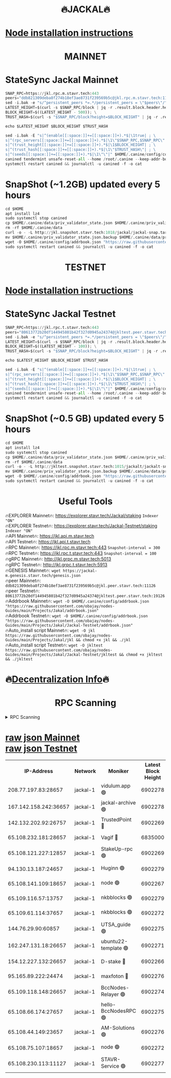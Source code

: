 <h1 align="center"> 🔥JACKAL🔥</h1>

[Node installation instructions](https://github.com/obajay/nodes-Guides/tree/main/Projects/Jakal)
=

<h1 align="center"> MAINNET</h1>

# StateSync Jackal Mainnet
```python
SNAP_RPC=https://jkl.rpc.m.stavr.tech:443
peers="ddb821309deba8f274b18ef3ae8731f239569b5c@jkl.rpc.m.stavr.tech:11126"
sed -i.bak -e "s/^persistent_peers *=.*/persistent_peers = \"$peers\"/" $HOME/.canine/config/config.toml
LATEST_HEIGHT=$(curl -s $SNAP_RPC/block | jq -r .result.block.header.height); \
BLOCK_HEIGHT=$((LATEST_HEIGHT - 500)); \
TRUST_HASH=$(curl -s "$SNAP_RPC/block?height=$BLOCK_HEIGHT" | jq -r .result.block_id.hash)

echo $LATEST_HEIGHT $BLOCK_HEIGHT $TRUST_HASH

sed -i.bak -E "s|^(enable[[:space:]]+=[[:space:]]+).*$|\1true| ; \
s|^(rpc_servers[[:space:]]+=[[:space:]]+).*$|\1\"$SNAP_RPC,$SNAP_RPC\"| ; \
s|^(trust_height[[:space:]]+=[[:space:]]+).*$|\1$BLOCK_HEIGHT| ; \
s|^(trust_hash[[:space:]]+=[[:space:]]+).*$|\1\"$TRUST_HASH\"| ; \
s|^(seeds[[:space:]]+=[[:space:]]+).*$|\1\"\"|" $HOME/.canine/config/config.toml
canined tendermint unsafe-reset-all --home /root/.canine --keep-addr-book
systemctl restart canined && journalctl -u canined -f -o cat
```
# SnapShot (~1.2GB) updated every 5 hours
```python
cd $HOME
apt install lz4
sudo systemctl stop canined
cp $HOME/.canine/data/priv_validator_state.json $HOME/.canine/priv_validator_state.json.backup
rm -rf $HOME/.canine/data
curl -o - -L http://jkl.snapshot.stavr.tech:1018/jackal/jackal-snap.tar.lz4 | lz4 -c -d - | tar -x -C $HOME/.canine --strip-components 2
mv $HOME/.canine/priv_validator_state.json.backup $HOME/.canine/data/priv_validator_state.json
wget -O $HOME/.canine/config/addrbook.json "https://raw.githubusercontent.com/obajay/nodes-Guides/main/Projects/Jakal/addrbook.json"
sudo systemctl restart canined && journalctl -u canined -f -o cat
```

<h1 align="center"> TESTNET</h1>

[Node installation instructions](https://github.com/obajay/nodes-Guides/tree/main/Projects/Jakal/Jackal-Testnet)
=

# StateSync Jackal Testnet
```python
SNAP_RPC=https://jkl.rpc.t.stavr.tech:443
peers="80613772b20df144945801b42f327d0945a24374@jkltest.peer.stavr.tech:19126"
sed -i.bak -e "s/^persistent_peers *=.*/persistent_peers = \"$peers\"/" $HOME/.canine/config/config.toml
LATEST_HEIGHT=$(curl -s $SNAP_RPC/block | jq -r .result.block.header.height); \
BLOCK_HEIGHT=$((LATEST_HEIGHT - 100)); \
TRUST_HASH=$(curl -s "$SNAP_RPC/block?height=$BLOCK_HEIGHT" | jq -r .result.block_id.hash)

echo $LATEST_HEIGHT $BLOCK_HEIGHT $TRUST_HASH

sed -i.bak -E "s|^(enable[[:space:]]+=[[:space:]]+).*$|\1true| ; \
s|^(rpc_servers[[:space:]]+=[[:space:]]+).*$|\1\"$SNAP_RPC,$SNAP_RPC\"| ; \
s|^(trust_height[[:space:]]+=[[:space:]]+).*$|\1$BLOCK_HEIGHT| ; \
s|^(trust_hash[[:space:]]+=[[:space:]]+).*$|\1\"$TRUST_HASH\"| ; \
s|^(seeds[[:space:]]+=[[:space:]]+).*$|\1\"\"|" $HOME/.canine/config/config.toml
canined tendermint unsafe-reset-all --home /root/.canine --keep-addr-book
systemctl restart canined && journalctl -u canined -f -o cat
```
# SnapShot (~0.5 GB) updated every 5 hours
```python
cd $HOME
apt install lz4
sudo systemctl stop canined
cp $HOME/.canine/data/priv_validator_state.json $HOME/.canine/priv_validator_state.json.backup
rm -rf $HOME/.canine/data
curl -o - -L http://jkltest.snapshot.stavr.tech:1015/jackalt/jackalt-snap.tar.lz4 | lz4 -c -d - | tar -x -C $HOME/.canine --strip-components 2
mv $HOME/.canine/priv_validator_state.json.backup $HOME/.canine/data/priv_validator_state.json
wget -O $HOME/.canine/config/addrbook.json "https://raw.githubusercontent.com/obajay/nodes-Guides/main/Projects/Jakal/Jackal-Testnet/addrbook.json"
sudo systemctl restart canined && journalctl -u canined -f -o cat
```

 <h1 align="center"> Useful Tools</h1>

🔥EXPLORER Mainnet🔥:      https://explorer.stavr.tech/Jackal/staking		        `Indexer "ON"` \
🔥EXPLORER Testnet🔥:      https://explorer.stavr.tech/Jackal-Testnet/staking     `Indexer "ON"` \
🔥API Mainnet🔥: 			 		 https://jkl.api.m.stavr.tech \
🔥API Testnet🔥: 			 		 https://jkl.api.t.stavr.tech \
🔥RPC Mainnet🔥:           https://jkl.rpc.m.stavr.tech:443              `Snapshot-interval = 300` \
🔥RPC Testnet🔥:           https://jkl.rpc.t.stavr.tech:443              `Snapshot-interval = 100` \
🔥gRPC Mainnet🔥:          http://jkl.grpc.m.stavr.tech:5013 \
🔥gRPC Testnet🔥:          http://jkl.grpc.t.stavr.tech:5913 \
🔥GENESIS Mainnet🔥:    `wget https://jackal-m.genesis.stavr.tech/genesis.json` \
🔥peer Mainnet🔥:					 `ddb821309deba8f274b18ef3ae8731f239569b5c@jkl.peer.stavr.tech:11126` \
🔥peer Testnet🔥:					 `80613772b20df144945801b42f327d0945a24374@jkltest.peer.stavr.tech:19126` \
🔥Addrbook Mainnet🔥:    ```wget -O $HOME/.canine/config/addrbook.json "https://raw.githubusercontent.com/obajay/nodes-Guides/main/Projects/Jakal/addrbook.json"``` \
🔥Addrbook Testnet🔥:    ```wget -O $HOME/.canine/config/addrbook.json "https://raw.githubusercontent.com/obajay/nodes-Guides/main/Projects/Jakal/Jackal-Testnet/addrbook.json"``` \
🔥Auto_install script Mainnet🔥: ```wget -O jkl https://raw.githubusercontent.com/obajay/nodes-Guides/main/Projects/Jakal/jkl && chmod +x jkl && ./jkl``` \
🔥Auto_install script Testnet🔥: ```wget -O jkltest https://raw.githubusercontent.com/obajay/nodes-Guides/main/Projects/Jakal/Jackal-Testnet/jkltest && chmod +x jkltest && ./jkltest```

🔥[Decentralization Info](https://github.com/obajay/StateSync-snapshots/tree/main/Projects/Jackal/Decentralization)🔥
=

<h1 align="center"> RPC Scanning</h1>

<details>
<summary>RPC Scanning</summary>

<h2 align="center"> We scan nodes in real time every 4 hours. And we provide the final result of RPC endpoints.
We cannot influence the operation of these nodes in any way. </h2>


```python
If Voting Power is higher than 0 --> then the Node is a validator of the network and may be subject to attack and be a potential threat to the chain.
```
```python
We marked such validators with a red symbol
```

</details>

[raw json Mainnet](https://rpc-check.jaclalm.stavr.tech/jaclalm/rpc-jaclalm-result.json) \
[raw json Testnet](https://github.com/obajay/StateSync-snapshots/tree/main/Projects/Jackal/Rpc-Check-Testnet)
=

<table><tr><th>IP-Address</th><th>Network</th><th>Moniker</th><th>Latest Block Height</th><th>Earliest Block Height</th><th>Catching Up</th><th>Tx Index</th><th>Voting Power</th><th>Scan Time</th></tr><tr><td>208.77.197.83:28657</td><td>jackal-1</td><td>vidulum.app 🟢</td><td>6902278</td><td>0</td><td>False</td><td>on</td><td>0</td><td>2024-03-17T05:47:45.289606723UTC</td></tr><tr><td>167.142.158.242:36657</td><td>jackal-1</td><td>jackal-archive 🟢</td><td>6902278</td><td>2770293</td><td>False</td><td>on</td><td>0</td><td>2024-03-17T05:47:48.062618999UTC</td></tr><tr><td>142.132.202.92:26757</td><td>jackal-1</td><td>TrustedPoint 🔴</td><td>6902269</td><td>6129401</td><td>False</td><td>on</td><td>298059</td><td>2024-03-17T05:46:53.871187682UTC</td></tr><tr><td>65.108.232.181:28657</td><td>jackal-1</td><td>Vagif 🔴</td><td>6835000</td><td>6462201</td><td>False</td><td>off</td><td>60003</td><td>2024-03-17T05:47:35.373008856UTC</td></tr><tr><td>65.108.121.227:12857</td><td>jackal-1</td><td>StakeUp-rpc 🟢</td><td>6902269</td><td>6604001</td><td>False</td><td>on</td><td>0</td><td>2024-03-17T05:46:54.173543691UTC</td></tr><tr><td>94.130.13.187:24657</td><td>jackal-1</td><td>Huginn 🟢</td><td>6902279</td><td>6707772</td><td>False</td><td>on</td><td>0</td><td>2024-03-17T05:47:52.337535787UTC</td></tr><tr><td>65.108.141.109:18657</td><td>jackal-1</td><td>node 🟢</td><td>6902267</td><td>6773189</td><td>False</td><td>on</td><td>0</td><td>2024-03-17T05:46:41.334921622UTC</td></tr><tr><td>65.109.116.57:13757</td><td>jackal-1</td><td>nkbblocks 🟢</td><td>6902279</td><td>6785001</td><td>False</td><td>on</td><td>0</td><td>2024-03-17T05:47:54.711376805UTC</td></tr><tr><td>65.109.61.114:37657</td><td>jackal-1</td><td>nkbblocks 🟢</td><td>6902272</td><td>6785101</td><td>False</td><td>on</td><td>0</td><td>2024-03-17T05:47:11.422293439UTC</td></tr><tr><td>144.76.29.90:60857</td><td>jackal-1</td><td>UTSA_guide 🟢</td><td>6902275</td><td>6834990</td><td>False</td><td>on</td><td>0</td><td>2024-03-17T05:47:30.596449906UTC</td></tr><tr><td>162.247.131.18:26657</td><td>jackal-1</td><td>ubuntu22-template 🟢</td><td>6902271</td><td>6836503</td><td>False</td><td>off</td><td>0</td><td>2024-03-17T05:47:07.063827399UTC</td></tr><tr><td>154.12.227.132:26657</td><td>jackal-1</td><td>D-stake 🔴</td><td>6902266</td><td>6836601</td><td>False</td><td>off</td><td>130248</td><td>2024-03-17T05:46:36.974720224UTC</td></tr><tr><td>95.165.89.222:24474</td><td>jackal-1</td><td>maxfoton 🔴</td><td>6902276</td><td>6849001</td><td>False</td><td>off</td><td>117959</td><td>2024-03-17T05:47:35.774427010UTC</td></tr><tr><td>65.109.118.148:26657</td><td>jackal-1</td><td>BccNodes-Relayer 🟢</td><td>6902274</td><td>6882401</td><td>False</td><td>on</td><td>0</td><td>2024-03-17T05:47:26.317320892UTC</td></tr><tr><td>65.108.66.174:27657</td><td>jackal-1</td><td>hello-BccNodesRPC 🟢</td><td>6902275</td><td>6882401</td><td>False</td><td>on</td><td>0</td><td>2024-03-17T05:47:30.903300730UTC</td></tr><tr><td>65.108.44.149:23657</td><td>jackal-1</td><td>AM-Solutions 🟢</td><td>6902276</td><td>6891001</td><td>False</td><td>on</td><td>0</td><td>2024-03-17T05:47:36.088089934UTC</td></tr><tr><td>65.108.75.107:18657</td><td>jackal-1</td><td>node 🟢</td><td>6902272</td><td>6891691</td><td>False</td><td>on</td><td>0</td><td>2024-03-17T05:47:13.808236998UTC</td></tr><tr><td>65.108.230.113:11127</td><td>jackal-1</td><td>STAVR-Service 🟢</td><td>6902277</td><td>6902001</td><td>False</td><td>on</td><td>0</td><td>2024-03-17T05:47:38.421471707UTC</td></tr></table>
